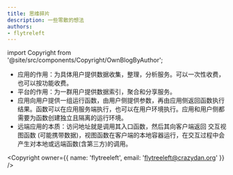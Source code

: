 ```yaml
---
title: 思维碎片
description: 一些零散的想法
authors:
- flytreleft
---
```


import Copyright from '@site/src/components/Copyright/OwnBlogByAuthor';


- 应用的作用：为具体用户提供数据收集，整理，分析服务。可以一次性收费，也可以按功能收费。
- 平台的作用：为一群用户提供数据索引，聚合和分享服务。
- 应用向用户提供一组运行函数，由用户侧提供参数，再由应用侧返回函数执行结果。函数可以在应用服务端执行，也可以在用户环境执行。应用和用户侧都需要为函数创建独立且隔离的运行环境。
- 远端应用的本质：访问地址就是调用其入口函数，然后其向客户端返回 交互视图函数 (可能携带数据)，视图函数在客户端的本地容器运行，在交互过程中会产生对本地或远端函数(含第三方)的调用。




<Copyright
  owner={{
    name: 'flytreeleft', email: 'flytreeleft@crazydan.org'
  }}
/>
